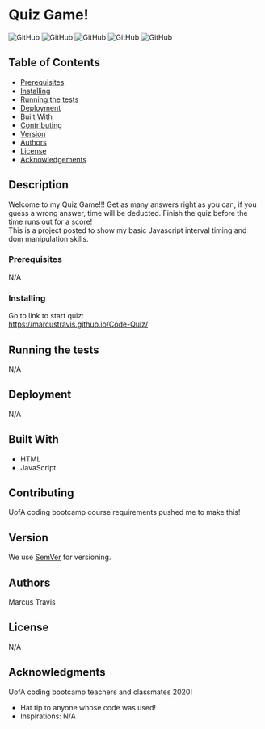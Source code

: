  
# Quiz Game!

![GitHub](https://img.shields.io/github/repo-size/MarcusTravis/Code-Quiz?style=plastic) ![GitHub](https://img.shields.io/github/last-commit/MarcusTravis/Code-Quiz?style=plastic) ![GitHub](https://img.shields.io/github/languages/top/MarcusTravis/Code-Quiz?style=plastic) ![GitHub](https://img.shields.io/github/license/MarcusTravis/Code-Quiz?style=plastic) ![GitHub](https://img.shields.io/github/followers/MarcusTravis?style=social)

## Table of Contents

* [Prerequisites](#prerequisites)
* [Installing](#Installing)
* [Running the tests](#running-the-tests)
* [Deployment](#deployment)
* [Built With](#built-with)
* [Contributing](#contributing)
* [Version](#version)
* [Authors](#authors)
* [License](#license)
* [Acknowledgements](#acknowledgements)

## Description

Welcome to my Quiz Game!!! Get as many answers right as you can, if you guess a wrong answer,  time will be deducted. Finish the quiz before the time runs out for a score!<br> 
This is a project posted to show my basic Javascript interval timing and dom manipulation skills.

### Prerequisites

N/A

### Installing

Go to link to start quiz:<br> 
https://marcustravis.github.io/Code-Quiz/


## Running the tests

N/A

## Deployment

N/A

## Built With

* HTML<br>
* JavaScript

## Contributing

UofA coding bootcamp course requirements pushed me to make this!

## Version

We use [SemVer](http://semver.org/) for versioning.

## Authors

Marcus Travis

## License

N/A

## Acknowledgments

UofA coding bootcamp teachers and classmates 2020!
* Hat tip to anyone whose code was used!
* Inspirations: N/A

